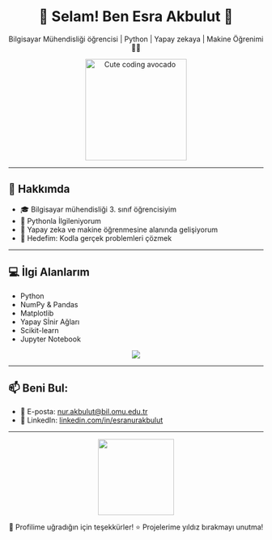 <h1 align="center">🦄 Selam! Ben Esra Akbulut 🥑</h1>
<p align="center">
  Bilgisayar Mühendisliği öğrencisi | Python | Yapay zekaya | Makine Öğrenimi👩‍💻
</p>

<p align="center">
  <img src="https://media.giphy.com/media/v1.Y2lkPTc5MGI3NjExcnJoODg5anZta2Joa25wMmpwaDY2OXltdDVoZ2xndXltNnBjdm4yMCZlcD12MV9naWZzX3NlYXJjaCZjdD1n/cXblnKXr2BQOaYnTni/giphy.gif" width="200" alt="Cute coding avocado" />
</p>

---

## 🌱 Hakkımda

- 🎓 Bilgisayar mühendisliği 3. sınıf öğrencisiyim  
- 🐍 Pythonla İlgileniyorum  
- 🤖 Yapay zeka ve makine öğrenmesine alanında gelişiyorum  
- 🌈 Hedefim: Kodla gerçek problemleri çözmek  

---

## 💻 İlgi Alanlarım

- Python  
- NumPy & Pandas  
- Matplotlib
- Yapay Sİnir Ağları
- Scikit-learn  
- Jupyter Notebook  

<p align="center">
  <img src="https://skillicons.dev/icons?i=python,jupyter,numpy,pandas,github" />
</p>

---

## 📫 Beni Bul:

- 📧 E-posta: nur.akbulut@bil.omu.edu.tr  
- 💼 LinkedIn: [linkedin.com/in/esranurakbulut](https://www.linkedin.com/in/esra-nur-akbulut-73618a2a3/) 

---

<p align="center">
  <img src="https://media.giphy.com/media/f7zU3KfGzJz3eTqKuv/giphy.gif" width="150" />
</p>

<p align="center">
  💬 Profilime uğradığın için teşekkürler!  
  ⭐ Projelerime yıldız bırakmayı unutma!
</p>
